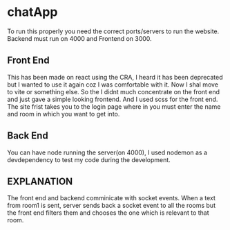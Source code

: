 # chatApp
To run this properly you need the correct ports/servers to run the  website. Backend must run on 4000 and Frontend on 3000.

## Front End
This has been made on react using the CRA, I heard it has been deprecated but I wanted to use it again coz I was comfortable with it. Now I shal move to vite or something else.
So the I didnt much concentrate on the front end and just gave a simple looking frontend. And I used scss for the front end. The site frist takes you to the login page where in you must enter the name and room in which you want to get into. 

## Back End
You can have node running the server(on 4000), I used nodemon as a devdependency to test my code during the development. 

## EXPLANATION
The front end and backend comminicate with socket events. When a text from room1 is sent, server sends back a socket event to all the rooms but the front end filters them and chooses the one which is relevant to that room.
